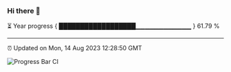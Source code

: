 ### Hi there 👋

⏳ Year progress { ██████████████████▁▁▁▁▁▁▁▁▁▁▁▁ } 61.79 %

---

⏰ Updated on Mon, 14 Aug 2023 12:28:50 GMT

![Progress Bar CI](https://github.com/liununu/liununu/workflows/Progress%20Bar%20CI/badge.svg)
